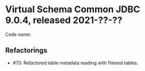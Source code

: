 # Virtual Schema Common JDBC 9.0.4, released 2021-??-??

Code name:

## Refactorings

* #73: Refactored table metadata reading with filtered tables.